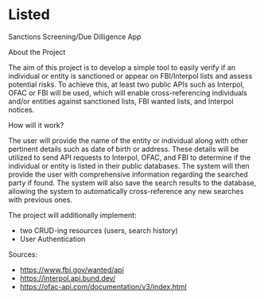 # Listed
Sanctions Screening/Due Dilligence App

About the Project

The aim of this project is to develop a simple tool to easily verify if an individual or entity is sanctioned or appear on FBI/Interpol lists and assess potential risks. To achieve this, at least two public APIs such as Interpol, OFAC or FBI will be used, which will enable cross-referencing individuals and/or entities against sanctioned lists, FBI wanted lists, and Interpol notices.

How will it work?

The user will provide the name of the entity or individual along with other pertinent details such as date of birth or address. These details will be utilized to send API requests to Interpol, OFAC, and FBI to determine if the individual or entity is listed in their public databases. The system will then provide the user with comprehensive information regarding the searched party if found. The system will also save the search results to the database, allowing the system to automatically cross-reference any new searches with previous ones. 

The project will additionally implement:
  - two CRUD-ing resources (users, search history)
  - User Authentication

Sources:
  - https://www.fbi.gov/wanted/api
  - https://interpol.api.bund.dev/
  - https://ofac-api.com/documentation/v3/index.html 
